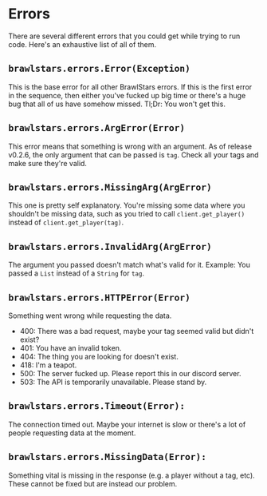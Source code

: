 # Errors

There are several different errors that you could get while trying to run code. Here's an exhaustive list of all of them.

## `brawlstars.errors.Error(Exception)`
This is the base error for all other BrawlStars errors. If this is the first error in the sequence, then either you've fucked up big time or there's a huge bug that all of us have somehow missed. Tl;Dr: You won't get this.

## `brawlstars.errors.ArgError(Error)`
This error means that something is wrong with an argument. As of release v0.2.6, the only argument that can be passed is `tag`. Check all your tags and make sure they're valid.

## `brawlstars.errors.MissingArg(ArgError)`
This one is pretty self explanatory. You're missing some data where you shouldn't be missing data, such as you tried to call `client.get_player()` instead of `client.get_player(tag)`.

## `brawlstars.errors.InvalidArg(ArgError)`
The argument you passed doesn't match what's valid for it. Example: You passed a `List` instead of a `String` for `tag`.

## `brawlstars.errors.HTTPError(Error)`
Something went wrong while requesting the data.

- 400: There was a bad request, maybe your tag seemed valid but didn't exist?
- 401: You have an invalid token.
- 404: The thing you are looking for doesn't exist.
- 418: I'm a teapot.
- 500: The server fucked up. Please report this in our discord server.
- 503: The API is temporarily unavailable. Please stand by.

## `brawlstars.errors.Timeout(Error):`
The connection timed out. Maybe your internet is slow or there's a lot of people requesting data at the moment.

## `brawlstars.errors.MissingData(Error):`
Something vital is missing in the response (e.g. a player without a tag, etc). These cannot be fixed but are instead our problem.